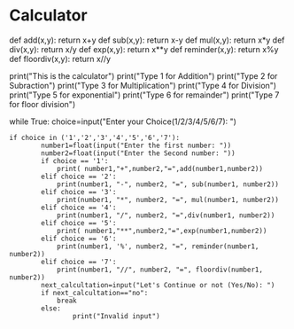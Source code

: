 # Calculator

def add(x,y):
    return x+y
def sub(x,y):
    return x-y
def mul(x,y):
    return x*y
def div(x,y):
    return x/y
def exp(x,y):
    return x**y
def reminder(x,y):
    return x%y
def floordiv(x,y):
    return x//y

print("This is the calculator")
print("Type 1 for Addition")
print("Type 2 for Subraction")
print("Type 3 for Multiplication")
print("Type 4 for Division")
print("Type 5 for exponential")
print("Type 6 for remainder")
print("Type 7 for floor division")

while True:
    choice=input("Enter your Choice(1/2/3/4/5/6/7): ")

    if choice in ('1','2','3','4','5','6','7'):
            number1=float(input("Enter the first number: "))
            number2=float(input("Enter the Second number: "))
            if choice == '1':
                print( number1,"+",number2,"=",add(number1,number2))
            elif choice == '2':
                print(number1, "-", number2, "=", sub(number1, number2))
            elif choice == '3':
                print(number1, "*", number2, "=", mul(number1, number2))
            elif choice == '4':
                print(number1, "/", number2, "=",div(number1, number2))
            elif choice == '5':
                print( number1,"**",number2,"=",exp(number1,number2))
            elif choice == '6':
                print(number1, '%', number2, "=", reminder(number1, number2))
            elif choice == '7':
                print(number1, "//", number2, "=", floordiv(number1, number2))
            next_calcultation=input("Let's Continue or not (Yes/No): ")
            if next_calcultation=="no":
                break
            else:
                    print("Invalid input")
